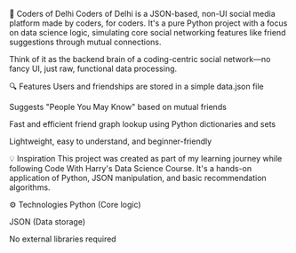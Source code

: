 📁 Coders of Delhi
Coders of Delhi is a JSON-based, non-UI social media platform made by coders, for coders. It's a pure Python project with a focus on data science logic, simulating core social networking features like friend suggestions through mutual connections.

Think of it as the backend brain of a coding-centric social network—no fancy UI, just raw, functional data processing.

🔍 Features
Users and friendships are stored in a simple data.json file

Suggests "People You May Know" based on mutual friends

Fast and efficient friend graph lookup using Python dictionaries and sets

Lightweight, easy to understand, and beginner-friendly

💡 Inspiration
This project was created as part of my learning journey while following Code With Harry's Data Science Course. It's a hands-on application of Python, JSON manipulation, and basic recommendation algorithms.

⚙️ Technologies
Python (Core logic)

JSON (Data storage)

No external libraries required
